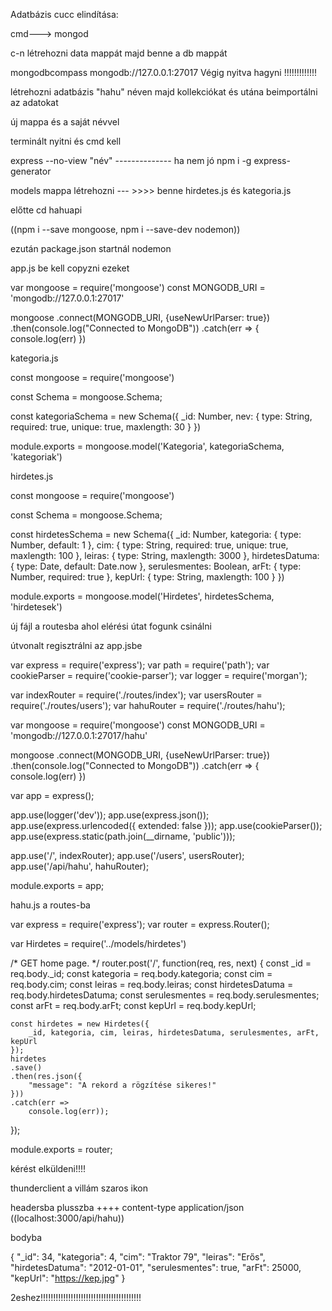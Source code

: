 Adatbázis cucc elindítása:

cmd---> mongod

c-n létrehozni data mappát majd benne a db mappát

mongodbcompass mongodb://127.0.0.1:27017 Végig nyitva hagyni !!!!!!!!!!!!!

létrehozni adatbázis "hahu" néven majd kollekciókat és utána beimportálni az adatokat

új mappa és a saját névvel

terminált nyitni és cmd kell

express --no-view "név" -------------- ha nem jó npm i -g express-generator

models mappa létrehozni --- >>>> benne hirdetes.js és kategoria.js

előtte cd hahuapi

((npm i --save mongoose, npm i --save-dev nodemon))

ezután package.json startnál nodemon

app.js be kell copyzni ezeket

var mongoose = require('mongoose')
const MONGODB_URI = 'mongodb://127.0.0.1:27017'

mongoose
    .connect(MONGODB_URI, {useNewUrlParser: true})
    .then(console.log("Connected to MongoDB"))
    .catch(err => {
        console.log(err)
    })


kategoria.js

const mongoose = require('mongoose')

const Schema = mongoose.Schema;

const kategoriaSchema = new Schema({
    _id: Number,
    nev: {
        type: String,
        required: true,
        unique: true,
        maxlength: 30
    }
})

module.exports = mongoose.model('Kategoria', kategoriaSchema, 'kategoriak')

hirdetes.js

const mongoose = require('mongoose')

const Schema = mongoose.Schema;

const hirdetesSchema = new Schema({
    _id: Number,
    kategoria: {
        type: Number,
        default: 1
    },
    cim: {
        type: String,
        required: true,
        unique: true,
        maxlength: 100
    },
    leiras: {
        type: String,
        maxlength: 3000
    },
    hirdetesDatuma: {
        type: Date,
        default: Date.now
    },
    serulesmentes: Boolean,
    arFt: {
        type: Number,
        required: true
    },
    kepUrl: {
        type: String,
        maxlength: 100
    }
})

module.exports = mongoose.model('Hirdetes', hirdetesSchema, 'hirdetesek')

új fájl a routesba ahol elérési útat fogunk csinálni

útvonalt regisztrálni az app.jsbe

var express = require('express');
var path = require('path');
var cookieParser = require('cookie-parser');
var logger = require('morgan');

var indexRouter = require('./routes/index');
var usersRouter = require('./routes/users');
var hahuRouter = require('./routes/hahu');

var mongoose = require('mongoose')
const MONGODB_URI = 'mongodb://127.0.0.1:27017/hahu'

mongoose
    .connect(MONGODB_URI, {useNewUrlParser: true})
    .then(console.log("Connected to MongoDB"))
    .catch(err => {
        console.log(err)
    })

var app = express();

app.use(logger('dev'));
app.use(express.json());
app.use(express.urlencoded({ extended: false }));
app.use(cookieParser());
app.use(express.static(path.join(__dirname, 'public')));

app.use('/', indexRouter);
app.use('/users', usersRouter);
app.use('/api/hahu', hahuRouter);

module.exports = app;


hahu.js a routes-ba

var express = require('express');
var router = express.Router();

var Hirdetes = require('../models/hirdetes')

/* GET home page. */
router.post('/', function(req, res, next) {
    const _id = req.body._id;
    const kategoria = req.body.kategoria;
    const cim = req.body.cim;
    const leiras = req.body.leiras;
    const hirdetesDatuma = req.body.hirdetesDatuma;
    const serulesmentes = req.body.serulesmentes;
    const arFt = req.body.arFt;
    const kepUrl = req.body.kepUrl;

    const hirdetes = new Hirdetes({
        _id, kategoria, cim, leiras, hirdetesDatuma, serulesmentes, arFt, kepUrl
    });
    hirdetes
    .save()
    .then(res.json({
        "message": "A rekord a rögzítése sikeres!"
    }))
    .catch(err => 
        console.log(err));
});

module.exports = router;

kérést elküldeni!!!!

thunderclient a villám szaros ikon

headersba plusszba ++++ content-type   application/json ((localhost:3000/api/hahu))

bodyba

{
    "_id": 34,
    "kategoria": 4,
    "cim": "Traktor 79",
    "leiras": "Erős",
    "hirdetesDatuma": "2012-01-01",
    "serulesmentes": true,
    "arFt": 25000,
    "kepUrl": "https://kep.jpg"
}




2eshez!!!!!!!!!!!!!!!!!!!!!!!!!!!!!!!!!!!!!!!!


